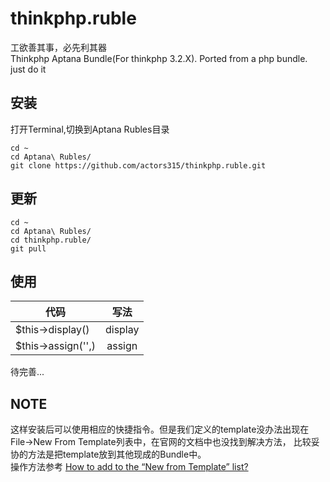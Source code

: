 # thinkphp.ruble
工欲善其事，必先利其器  
Thinkphp Aptana Bundle(For thinkphp 3.2.X). Ported from a php bundle.  
just do it

## 安装
打开Terminal,切换到Aptana Rubles目录  
```
cd ~
cd Aptana\ Rubles/
git clone https://github.com/actors315/thinkphp.ruble.git
```
## 更新
```
cd ~
cd Aptana\ Rubles/
cd thinkphp.ruble/
git pull
```
## 使用
| 代码	   	    	 | 写法                           |
| ------------------ |:-------------:|
| $this->display()   | display		 |
| $this->assign('',) | assign	     |
待完善...

## NOTE
这样安装后可以使用相应的快捷指令。但是我们定义的template没办法出现在File->New From Template列表中，在官网的文档中也没找到解决方法，
比较妥协的方法是把template放到其他现成的Bundle中。  
操作方法参考 [How to add to the “New from Template” list?](http://stackoverflow.com/questions/7391812/how-to-add-to-the-new-from-template-list)
